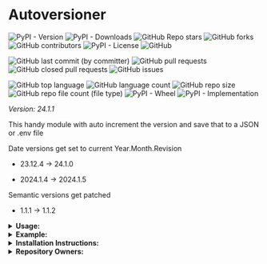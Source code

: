 # Autoversioner

![PyPI - Version](https://img.shields.io/pypi/v/autoversioner)
![PyPI - Downloads](https://img.shields.io/pypi/dd/autoversioner)
![GitHub Repo stars](https://img.shields.io/github/stars/Knuckles-Team/autoversioner)
![GitHub forks](https://img.shields.io/github/forks/Knuckles-Team/autoversioner)
![GitHub contributors](https://img.shields.io/github/contributors/Knuckles-Team/autoversioner)
![PyPI - License](autoversioner)
![GitHub](https://img.shields.io/github/license/Knuckles-Team/autoversioner)

![GitHub last commit (by committer)](https://img.shields.io/github/last-commit/Knuckles-Team/autoversioner)
![GitHub pull requests](https://img.shields.io/github/issues-pr/Knuckles-Team/autoversioner)
![GitHub closed pull requests](https://img.shields.io/github/issues-pr-closed/Knuckles-Team/autoversioner)
![GitHub issues](https://img.shields.io/github/issues/Knuckles-Team/autoversioner)

![GitHub top language](https://img.shields.io/github/languages/top/Knuckles-Team/autoversioner)
![GitHub language count](https://img.shields.io/github/languages/count/Knuckles-Team/autoversioner)
![GitHub repo size](https://img.shields.io/github/repo-size/Knuckles-Team/autoversioner)
![GitHub repo file count (file type)](https://img.shields.io/github/directory-file-count/Knuckles-Team/autoversioner)
![PyPI - Wheel](https://img.shields.io/pypi/wheel/autoversioner)
![PyPI - Implementation](https://img.shields.io/pypi/implementation/autoversioner)

*Version: 24.1.1*

This handy module with auto increment the version and save that to a JSON or .env file

Date versions get set to current Year.Month.Revision

- 23.12.4 -> 24.1.0

- 2024.1.4 -> 2024.1.5

Semantic versions get patched

- 1.1.1 -> 1.1.2

<details>
  <summary><b>Usage:</b></summary>

| Short Flag | Long Flag   | Description                                   |
|------------|-------------|-----------------------------------------------|
| -h         | --help      | See Usage                                     |
| -e         | --env       | Export to .env file (/directory/.env)         |
| -j         | --json      | Export to JSON file (/directory/version.json) |
| -d         | --directory | Choose directory of .env and JSON files       |
| -v         | --version   | Semantic version input                        |
|            | --major     | Increment major version                       |
|            | --minor     | Increment minor version                       |
|            | --patch     | Patch version                                 |

</details>

<details>
  <summary><b>Example:</b></summary>

```bash
autoversioner -v '1.10.4' --json --directory '~/Downloads' --env
```

</details>

<details>
  <summary><b>Installation Instructions:</b></summary>

Install Python Package

```bash
python -m pip install autoversioner
```

</details>

<details>
  <summary><b>Repository Owners:</b></summary>


<img width="100%" height="180em" src="https://github-readme-stats.vercel.app/api?username=Knucklessg1&show_icons=true&hide_border=true&&count_private=true&include_all_commits=true" />

![GitHub followers](https://img.shields.io/github/followers/Knucklessg1)
![GitHub User's stars](https://img.shields.io/github/stars/Knucklessg1)
</details>
